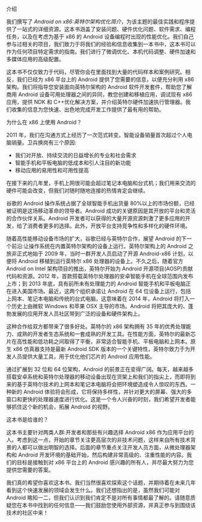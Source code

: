 介绍

我们撰写了 *Android on x86:英特尔架构优化简介*，为该主题的最佳实践和程序提供了一站式的详细资源。这本书涵盖了安装问题、硬件优化问题、软件需求、编程任务，以及在考虑为基于 x86 的 Android 设备编程时出现的性能优化。我们自己参与过相关的项目，我们致力于将我们的经验和信息收集到一本书中，这本书可以作为任何项目特定需求的指南。我们进行了微调优化、本机代码调整、硬件加速和多媒体应用的高级配置。

这本书不仅仅致力于代码，尽管你会在里面找到大量的代码样本和案例研究。相反，我们已经为 x86 平台上的 Android 提供了您需要的信息，以便充分利用 x86 架构。我们将指导您安装面向英特尔架构的 Android 软件开发套件，帮助您了解商用 Android 设备可用处理器之间的异同，教您创建和移植应用，调试现有 x86 应用，提供 NDK 和 C++优化解决方案，并介绍英特尔硬件加速执行管理器。我们收集的信息为您快速、出色地完成开发工作提供了最有用的帮助。

为什么在 x86 上使用 Android？

2011 年，我们在沟通方式上经历了一次范式转变。智能设备销量首次超过个人电脑销量。卫兵换岗有三个原因:

*   我们对开放、持续交流的日益增长的专业和社会需求
*   智能手机和平板电脑的低成本和引人注目的新功能
*   移动应用的易用性和可用性提高

在接下来的几年里，手机上网很可能会超过笔记本电脑和台式机；我们用来交流的硬件可能会改变，但我们对随时随地连接的热情肯定会继续。

谷歌的 Android 操作系统占据了全球智能手机出货量 80%以上的市场份额，已经被证明是这场移动革命的领导者。Android 成功的关键原因是其开放的平台和灵活的合作伙伴关系。Android 开发者可以获得的大量开源资源刺激了更多应用的开发，给了消费者更多的选择。此外，开放平台支持竞争性和多样化的硬件环境。

随着高性能移动设备市场的扩大，谷歌已经与英特尔合作，展望 Android 的下一个前沿:让操作系统在内置英特尔架构的设备上运行。英特尔架构上的 Android 之旅非正式地始于 2009 年，当时一群开发人员启动了开源 Android-x86 计划，以便将 Android 移植到运行英特尔 x86 处理器的设备上。不久之后，随着官方 Android on Intel 架构项目的推出，英特尔开始为 Android 开源项目(AOSP)贡献代码和资源。2012 年，首款搭载英特尔处理器的安卓智能手机在全球范围内发布上市；到 2013 年底，具有前所未有处理能力的 Android 智能手机和平板电脑正在进入美国市场。最近，这两个组织承诺让 Android 在 64 位设备上运行，包括上网本、笔记本电脑和传统的台式电脑，这意味着在 2014 年，Android 将打入一个历史上由微软 Windows 和苹果 OSX 主导的市场。Android 将把其庞大的、蓬勃发展的应用开发人员社区带到广泛的设备和硬件架构上。

这种合作给双方都带来了很多好处。英特尔的 x86 架构拥有 35 年的优秀处理能力、成熟的开发者生态系统和一套成熟的开发工具。在性能方面，英特尔的最新芯片在高性能和低功耗之间取得了平衡，非常适合智能手机、平板电脑和上网本。原生 x86 仿真器支持是最新 Android SDK 版本的一个关键特性，英特尔致力于为开发人员提供大量工具，用于优化他们芯片的 Android 应用性能。

通过扩展到 32 位和 64 位架构，Android 的前景正在变得广阔。每天，越来越多搭载安卓系统和英特尔处理器的移动设备出现在货架上和我们的指尖上，而即将到来的基于英特尔技术的上网本和笔记本电脑将会把环境塑造成令人惊叹的东西。一种新的 Android 体验将会形成，它将保持多样性，并针对更大的屏幕、强大的多窗口和更快的处理器速度进行优化。这是一个令人兴奋的时刻，我们希望开发者能够抓住这个新的机会，拓展 Android 的视野。

这本书是给谁的？

这本书主要针对两类人群:开发者和那些有兴趣选择 Android x86 作为应用平台的人。考虑到这一点，开始的章节关注更高层次的非技术问题，这样来自所有技术背景的人都可以做出明智的选择。后面的章节重点关注开发人员方面，从微处理器架构和 Android 开发环境的基础开始，然后构建非常高级的、注重性能的内容。我们的目标是接触到对 x86 平台上的 Android 感兴趣的所有人，并尽最大努力为您提供您需要的答案。

我们真的希望你喜欢这本书。我们当然很喜欢探索这个话题，并期待着在未来几年看到这个快速发展的领域会发生什么。我们还想指出的是，虽然我们可能对 Android 略知一二，但我们认识到我们肯定不是对所有事情都最了解的。请随意质疑您在本书中找到的任何信息——我们鼓励您使用外部资源，并真正参与到围绕该技术的社区中来！